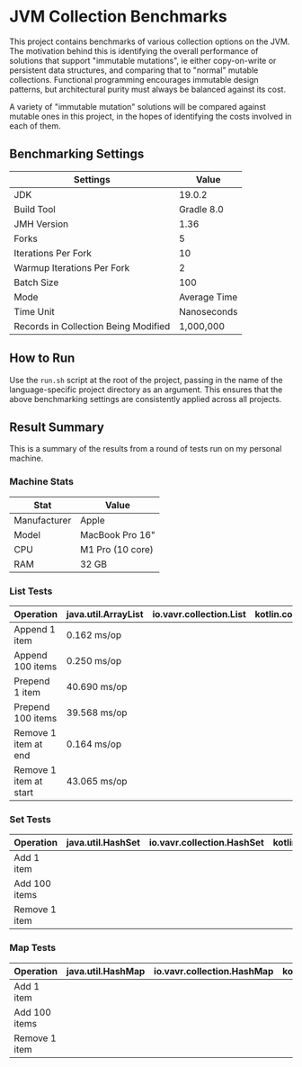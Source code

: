 # JVM Collection Benchmarks

This project contains benchmarks of various collection options on the JVM. The motivation behind this is identifying the overall performance of solutions that support "immutable mutations", ie either copy-on-write or persistent data structures, and comparing that to "normal" mutable collections. Functional programming encourages immutable design patterns, but architectural purity must always be balanced against its cost.

A variety of "immutable mutation" solutions will be compared against mutable ones in this project, in the hopes of identifying the costs involved in each of them.

## Benchmarking Settings

| Settings                             | Value        |
|--------------------------------------|--------------|
| JDK                                  | 19.0.2       |
| Build Tool                           | Gradle 8.0   |
| JMH Version                          | 1.36         |
| Forks                                | 5            |
| Iterations Per Fork                  | 10           |
| Warmup Iterations Per Fork           | 2            |
| Batch Size                           | 100          | 
| Mode                                 | Average Time |
| Time Unit                            | Nanoseconds  |
| Records in Collection Being Modified | 1,000,000    |

## How to Run

Use the `run.sh` script at the root of the project, passing in the name of the language-specific project directory as an argument. This ensures that the above benchmarking settings are consistently applied across all projects.

## Result Summary

This is a summary of the results from a round of tests run on my personal machine.

### Machine Stats
| Stat         | Value            |
|--------------|------------------|
| Manufacturer | Apple            |
| Model        | MacBook Pro 16"  |
| CPU          | M1 Pro (10 core) |
| RAM          | 32 GB            |

### List Tests

| Operation              | java.util.ArrayList | io.vavr.collection.List | kotlin.collection.List | kotlin.collection.MutableList | kotlinx.collections.immutable.PersistentList |
|------------------------|---------------------|-------------------------|------------------------|-------------------------------|----------------------------------------------|
| Append 1 item          | 0.162 ms/op         |                         |                        |                               |                                              |
| Append 100 items       | 0.250 ms/op         |                         |                        |                               |                                              |
| Prepend 1 item         | 40.690 ms/op        |                         |                        |                               |                                              |
| Prepend 100 items      | 39.568 ms/op        |                         |                        |                               |                                              |
| Remove 1 item at end   | 0.164 ms/op         |                         |                        |                               |                                              |
| Remove 1 item at start | 43.065 ms/op        |                         |                        |                               |                                              |

### Set Tests

| Operation     | java.util.HashSet | io.vavr.collection.HashSet | kotlin.collection.Set | kotlin.collection.MutableSet | kotlinx.collections.immutable.PersistentSet |
|---------------|-------------------|----------------------------|-----------------------|------------------------------|---------------------------------------------|
| Add 1 item    |                   |                            |                       |                              |                                             |
| Add 100 items |                   |                            |                       |                              |                                             |
| Remove 1 item |                   |                            |                       |                              |                                             |

### Map Tests

| Operation     | java.util.HashMap | io.vavr.collection.HashMap | kotlin.collection.Map | kotlin.collection.MutableMap | kotlinx.collections.immutable.PersistentMap |
|---------------|-------------------|----------------------------|-----------------------|------------------------------|---------------------------------------------|
| Add 1 item    |                   |                            |                       |                              |                                             |
| Add 100 items |                   |                            |                       |                              |                                             |
| Remove 1 item |                   |                            |                       |                              |                                             |